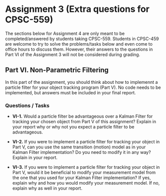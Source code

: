 # Assignment 3 (Extra questions for CPSC-559)

The sections below for Assignment 4 are only meant to be completed/answered by students taking CPSC-559. Students in CPSC-459 are welcome to try to solve the problems/tasks below and even come to office hours to discuss them. However, their answers to the questions in Part VI of the Assignment 3 will not be considered during grading.

## Part VI. Non-Parametric Filtering

In this part of the assignment, you should think about how to implemennt a particle filter for your object tracking program (Part V). No code needs to be implemented, but answers must be included in your final report.

### Questions / Tasks

- **VI-1.** Would a particle filter be advantageous over a Kalman Filter for tracking your chosen object from Part V of this assignment? Explain in your report why or why not you expect a particle filter to be advantageous.

- **VI-2.** If you were to implement a particle filter for tracking your object in Part V, can you use the same transition (motion) model as in your Kalman Filter implementation? Do you need to modify it in any way? Explain in your report.

- **VI-3.** If you were to implement a particle filter for tracking your object in Part V, would it be beneficial to modify your measurement model from the one that you used for your Kalman Filter implementation? If yes, explain why and how you would modify your measurement model. If no, explain why as well in your report.
